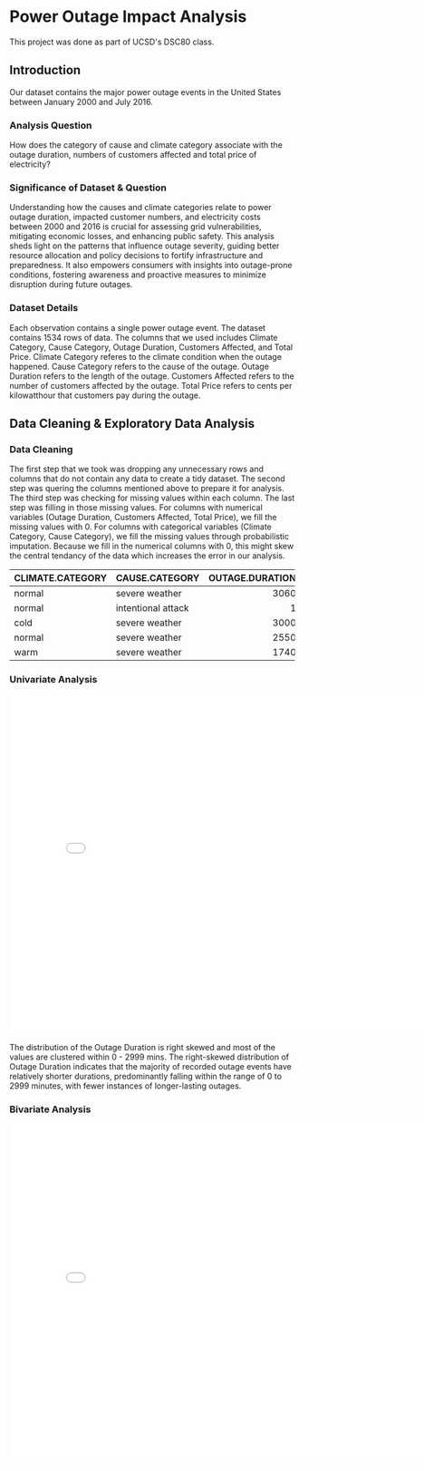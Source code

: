 # Power Outage Impact Analysis

This project was done as part of UCSD's DSC80 class.

## Introduction
Our dataset contains the major power outage events in the United States between January 2000 and July 2016.

### Analysis Question
How does the category of cause and climate category associate with the outage duration, numbers of customers affected and total price of electricity?

### Significance of Dataset & Question
Understanding how the causes and climate categories relate to power outage duration, impacted customer numbers, and electricity costs between 2000 and 2016 is crucial for assessing grid vulnerabilities, mitigating economic losses, and enhancing public safety. This analysis sheds light on the patterns that influence outage severity, guiding better resource allocation and policy decisions to fortify infrastructure and preparedness. It also empowers consumers with insights into outage-prone conditions, fostering awareness and proactive measures to minimize disruption during future outages.

### Dataset Details
Each observation contains a single power outage event. The dataset contains 1534 rows of data. The columns that we used includes Climate Category, Cause Category, Outage Duration, Customers Affected, and Total Price. Climate Category referes to the climate condition when the outage happened. Cause Category refers to the cause of the outage. Outage Duration refers to the length of the outage. Customers Affected refers to the number of customers affected by the outage. Total Price refers to cents per kilowatthour that customers pay during the outage.

## Data Cleaning & Exploratory Data Analysis

### Data Cleaning
The first step that we took was dropping any unnecessary rows and columns that do not contain any data to create a tidy dataset. The second step was quering the columns mentioned above to prepare it for analysis. The third step was checking for missing values within each column. The last step was filling in those missing values. For columns with numerical variables (Outage Duration, Customers Affected, Total Price), we fill the missing values with 0. For columns with categorical variables (Climate Category, Cause Category), we fill the missing values through probabilistic imputation. Because we fill in the numerical columns with 0, this might skew the central tendancy of the data which increases the error in our analysis. 

| CLIMATE.CATEGORY   | CAUSE.CATEGORY     |   OUTAGE.DURATION |   CUSTOMERS.AFFECTED |   TOTAL.PRICE |
|:-------------------|:-------------------|------------------:|---------------------:|--------------:|
| normal             | severe weather     |              3060 |                70000 |          9.28 |
| normal             | intentional attack |                 1 |                    0 |          9.28 |
| cold               | severe weather     |              3000 |                70000 |          8.15 |
| normal             | severe weather     |              2550 |                68200 |          9.19 |
| warm               | severe weather     |              1740 |               250000 |         10.43 |


### Univariate Analysis

<iframe src="assets/OutageDurationDistribution.html" width=800 height=600 frameBorder=0></iframe>

The distribution of the Outage Duration is right skewed and most of the values are clustered within 0 - 2999 mins. The right-skewed distribution of Outage Duration indicates that the majority of recorded outage events have relatively shorter durations, predominantly falling within the range of 0 to 2999 minutes, with fewer instances of longer-lasting outages.

### Bivariate Analysis

<iframe src="assets/OutageDurationByCause.html" width=800 height=600 frameBorder=0></iframe>

